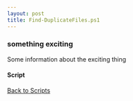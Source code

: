 ```yaml
---
layout: post
title: Find-DuplicateFiles.ps1
---
```


### something exciting

Some information about the exciting thing

#### Script

<script src="https://gist-it.appspot.com/github.com/BanterBoy/scripts-blog/blob/master/PowerShell/scripts/fileManagement/Find-DuplicateFiles.ps1" crossorigin="anonymous"></script>

<a href="/menu/_pages/scripts.html">Back to Scripts</a>
